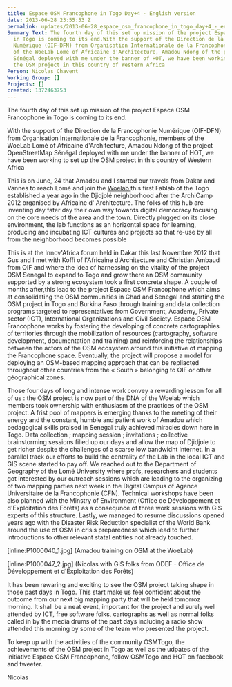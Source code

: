 ```yaml
---
title: Espace OSM Francophone in Togo Day+4 - English version
date: 2013-06-28 23:55:53 Z
permalink: updates/2013-06-28_espace_osm_francophone_in_togo_day+4_-_english_version
Summary Text: The fourth day of this set up mission of the project Espace OSM Francophone
  in Togo is coming to its end.With the support of the Direction de la Francophonie
  Numérique (OIF-DFN) from Organisation Internationale de la Francophonie, members
  of the WoeLab Lomé of Africaine d'Architecture, Amadou Ndong of the project OpenStreetMap
  Sénégal deployed with me under the banner of HOT, we have been working to set up
  the OSM project in this country of Western Africa
Person: Nicolas Chavent
Working Group: []
Projects: []
created: 1372463753
---
```


The fourth day of this set up mission of the project Espace OSM Francophone in Togo is coming to its end.

With the support of the Direction de la Francophonie Numérique (OIF-DFN) from Organisation Internationale de la Francophonie, members of the WoeLab Lomé of Africaine d'Architecture, Amadou Ndong of the project OpenStreetMap Sénégal deployed with me under the banner of HOT, we have been working to set up the OSM project in this country of Western Africa

This is on June, 24 that Amadou and I started our travels from Dakar and Vannes to reach Lomé and join the <a href="http://wlab.weebly.com/"> Woelab  </a> this first Fablab of the Togo established a year ago in the Djidjolé neighborhood after the ArchiCamp 2012 organised by Africaine d' Architecture. The folks of this hub are inventing day fater day their own way towards digital democracy focusing on the core needs of the area and the town. Directly plugged on its close environment, the lab functions as an horizontal space for learning, producing and incubating ICT cultures and projects so that re-use by all from the neighborhood becomes possible

This is at the Innov'Africa forum held in Dakar this last Novembre 2012 that Gus and I met with Koffi of l'Africaine d'Architecture and Christian Ambaud from OIF and where the idea of harnessing on the vitality of the project OSM Senegal to expand to Togo and grow there an OSM community supported by a strong ecosystem took a first concrete shape. A couple of months after,this lead to the project Espace OSM Francophone which aims at consolidating the OSM communities in Chad and Senegal and starting the OSM project in Togo and Burkina Faso through training and data collection programs targeted to representatives from Government, Academy, Private sector (ICT), International Organizations and Civil Society. Espace OSM Francophone works by fostering the developing of concrete cartographies of territories through the mobilization of resources (cartography, software development, documentation and training) and reinforcing the relationships between the actors of the OSM ecosystem around this initiative of mapping the Francophone space. Eventually, the project will propose a model for deploying an OSM-based mapping approach that can be repliacted throughout other countries from the « South » belonging to OIF or other géographical zones. 

Those four days of long and intense work convey a rewarding lesson for all of us : the OSM project is now part of the DNA of the Woelab which members took ownership with enthusiasm of the practices of the OSM project. A frist pool of mappers is emerging thanks to the meeting of their energy and the constant, humble and patient work of Amadou which pedagogical skills praised in Senegal truly achieved miracles down here in Togo.  Data collection ; mapping session ; invitations ; collective brainstorming sessions filled up our days and allow the map of Djidjole to get richer despite the challenges of a scarse low bandwidht internet. In a parallel track our efforts to build the centrality of the Lab in the local ICT and GIS scene started to pay off. We reached out to the Department of Geography of the Lomé University where profs, researchers and students got interested by our outreach sessions which are leading to the organizing of two mapping parties next week in the Digital Campus of Agence Universitaire de la Francophonie (CFN). Technical workshops have been also planned with the Minstry of Environment (Office de Développement et d'Exploitation des Forêts) as a consequnce of three work sessions with GIS experts of this structure. Lastly, we managed to resume discussions opened years ago with the Disaster Risk Reduction specialist of the World Bank around the use of OSM in crisis preparedness which lead to further introductions to other relevant statal entities not already touched.

[inline:P1000040_1.jpg]
(Amadou training on OSM at the WoeLab)

[inline:P1000047_2.jpg]
(Nicolas with GIS folks from ODEF - Office de Développement et d'Exploitation des Forêts)

It has been rewaring and exciting to see the OSM project taking shape in those past days in Togo. This start make us feel confident about the outcome from our next big mapping party that will be held tomorroz morning. It shall be a neat event, important for the project and surely well attended by ICT, free software folks, cartographs as well as normal folks called in by the media drums of the past days including a radio show attended this morning by some of the team who presented the project.

To keep up with the activities of the community OSMTogo, the achievements of the OSM project in Togo as well as the udpates of the initiative Espace OSM Francophone, follow OSMTogo and HOT on facebook and tweeter.

Nicolas

